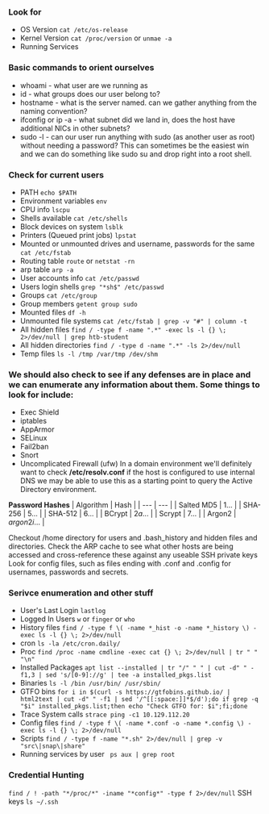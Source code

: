 ### Look for 
- OS Version ```cat /etc/os-release```
- Kernel Version ```cat /proc/version``` or ```unmae -a```
- Running Services 
### Basic commands to orient ourselves
- whoami - what user are we running as
- id - what groups does our user belong to?
- hostname - what is the server named. can we gather anything from the naming convention?
- ifconfig or ip -a - what subnet did we land in, does the host have additional NICs in other subnets?
- sudo -l - can our user run anything with sudo (as another user as root) without needing a password? This can sometimes be the easiest win and we can do something like sudo su and drop right into a root shell. 
### Check for current users
- PATH ```echo $PATH```
- Environment variables ```env```
- CPU info ```lscpu```
- Shells available ```cat /etc/shells```
- Block devices on system ```lsblk```
- Printers (Queued print jobs) ```lpstat```
- Mounted or unmounted drives and username, passwords for the same ```cat /etc/fstab```
- Routing table ```route``` or ```netstat -rn```
- arp table ```arp -a```
- User accounts info ```cat /etc/passwd```
- Users login shells ```grep "*sh$" /etc/passwd```
- Groups ```cat /etc/group```
- Group members ```getent group sudo```
- Mounted files ```df -h```
- Unmounted file systems ```cat /etc/fstab | grep -v "#" | column -t```
- All hidden files ```find / -type f -name ".*" -exec ls -l {} \; 2>/dev/null | grep htb-student```
- All hidden directories ```find / -type d -name ".*" -ls 2>/dev/null```
- Temp files ```ls -l /tmp /var/tmp /dev/shm``` 
### We should also check to see if any defenses are in place and we can enumerate any information about them. Some things to look for include:
- Exec Shield
- iptables
- AppArmor
- SELinux
- Fail2ban
- Snort
- Uncomplicated Firewall (ufw) 
In a domain environment we'll definitely want to check **/etc/resolv.conf** if the host is configured to use internal DNS we may be able to use this as a starting point to query the Active Directory environment.

**Password Hashes**
| Algorithm | Hash |
| --- | --- |
| Salted MD5 | $1$... |
| SHA-256 | $5$... |
| SHA-512 | $6$... |
| BCrypt | $2a$... |
| Scrypt | $7$... |
| Argon2 | $argon2i$... |

Checkout /home directory for users and .bash_history and hidden files and directories.  Check the ARP cache to see what other hosts are being accessed and cross-reference these against any useable SSH private keys\
Look for config files, such as files ending with .conf and .config for usernames, passwords and secrets.

### Serivce enumeration and other stuff
- User's Last Login ```lastlog ```
- Logged In Users ```w``` or ```finger``` or ```who```
- History files ```find / -type f \( -name *_hist -o -name *_history \) -exec ls -l {} \; 2>/dev/null```
- cron ```ls -la /etc/cron.daily/```
- Proc ```find /proc -name cmdline -exec cat {} \; 2>/dev/null | tr " " "\n"```
- Installed Packages ```apt list --installed | tr "/" " " | cut -d" " -f1,3 | sed 's/[0-9]://g' | tee -a installed_pkgs.list```
- Binaries ```ls -l /bin /usr/bin/ /usr/sbin/```
- GTFO bins ```for i in $(curl -s https://gtfobins.github.io/ | html2text | cut -d" " -f1 | sed '/^[[:space:]]*$/d');do if grep -q "$i" installed_pkgs.list;then echo "Check GTFO for: $i";fi;done```
- Trace System calls ```strace ping -c1 10.129.112.20```
- Config files ```find / -type f \( -name *.conf -o -name *.config \) -exec ls -l {} \; 2>/dev/null```
- Scripts ``` find / -type f -name "*.sh" 2>/dev/null | grep -v "src\|snap\|share" ```
- Running services by user ``` ps aux | grep root```
### Credential Hunting
```find / ! -path "*/proc/*" -iname "*config*" -type f 2>/dev/null```
SSH keys ```ls ~/.ssh```
